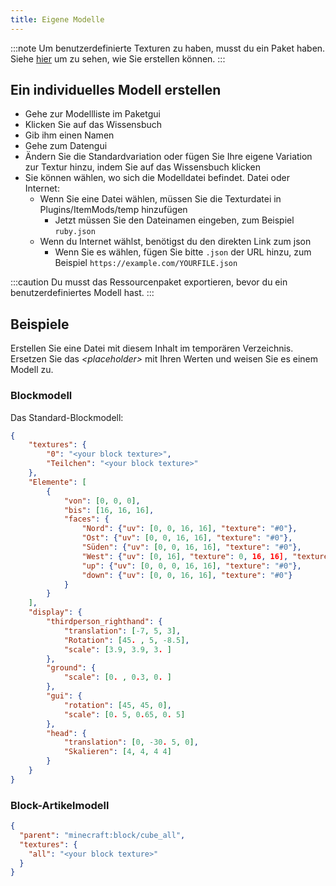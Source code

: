 ```yaml
---
title: Eigene Modelle
---
```


:::note Um benutzerdefinierte Texturen zu haben, musst du ein Paket haben. Siehe [hier](pack#create-a-pack) um zu sehen,
wie Sie erstellen können. :::

## Ein individuelles Modell erstellen

* Gehe zur Modellliste im Paketgui
* Klicken Sie auf das Wissensbuch
* Gib ihm einen Namen
* Gehe zum Datengui
* Ändern Sie die Standardvariation oder fügen Sie Ihre eigene Variation zur Textur hinzu, indem Sie auf das Wissensbuch klicken
* Sie können wählen, wo sich die Modelldatei befindet. Datei oder Internet:
    * Wenn Sie eine Datei wählen, müssen Sie die Texturdatei in Plugins/ItemMods/temp hinzufügen
        * Jetzt müssen Sie den Dateinamen eingeben, zum Beispiel `ruby.json`
    * Wenn du Internet wählst, benötigst du den direkten Link zum json
        * Wenn Sie es wählen, fügen Sie bitte `.json` der URL hinzu, zum Beispiel `https://example.com/YOURFILE.json`

:::caution Du musst das Ressourcenpaket exportieren, bevor du ein benutzerdefiniertes Modell hast.
:::

## Beispiele

Erstellen Sie eine Datei mit diesem Inhalt im temporären Verzeichnis. Ersetzen Sie das *\<placeholder\>* mit Ihren Werten und weisen Sie es einem Modell zu.

### Blockmodell

Das Standard-Blockmodell:

```json title="block.json"
{
    "textures": {
        "0": "<your block texture>",
        "Teilchen": "<your block texture>"
    },
    "Elemente": [
        {
            "von": [0, 0, 0],
            "bis": [16, 16, 16],
            "faces": {
                "Nord": {"uv": [0, 0, 16, 16], "texture": "#0"},
                "Ost": {"uv": [0, 0, 16, 16], "texture": "#0"},
                "Süden": {"uv": [0, 0, 16, 16], "texture": "#0"},
                "West": {"uv": [0, 16], "texture": 0, 16, 16], "texture": "#0"},
                "up": {"uv": [0, 0, 0, 16, 16], "texture": "#0"},
                "down": {"uv": [0, 0, 16, 16], "texture": "#0"}
            }
        }
    ],
    "display": {
        "thirdperson_righthand": {
            "translation": [-7, 5, 3],
            "Rotation": [45. , 5, -8.5],
            "scale": [3.9, 3.9, 3. ]
        },
        "ground": {
            "scale": [0. , 0.3, 0. ]
        },
        "gui": {
            "rotation": [45, 45, 0],
            "scale": [0. 5, 0.65, 0. 5]
        },
        "head": {
            "translation": [0, -30. 5, 0],
            "Skalieren": [4, 4, 4 4]
        }
    }
}

```

### Block-Artikelmodell

```json title="block_item.json"
{
  "parent": "minecraft:block/cube_all",
  "textures": {
    "all": "<your block texture>"
  }
}
```
